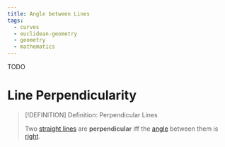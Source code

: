 ```yaml
---
title: Angle between Lines
tags:
  - curves
  - euclidean-geometry
  - geometry
  - mathematics
---
```


TODO

# Line Perpendicularity

>[!DEFINITION] Definition: Perpendicular Lines
>
>Two [straight lines](Straight%20Line.md) are **perpendicular** iff the [angle](Angle%20between%20Lines.md) between them is [right](TODO).
>